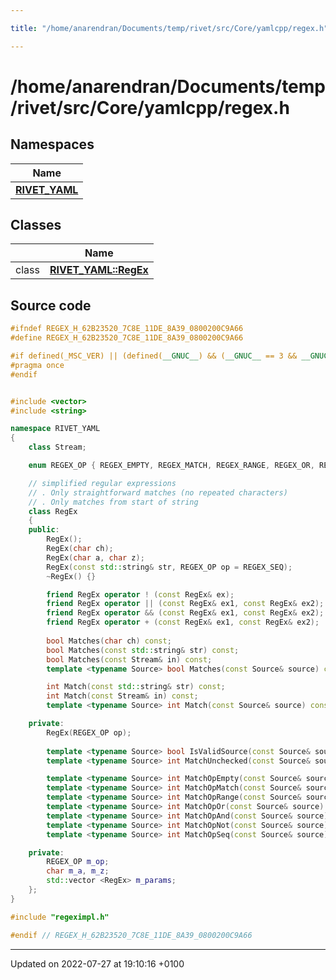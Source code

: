 ```yaml
---

title: "/home/anarendran/Documents/temp/rivet/src/Core/yamlcpp/regex.h"

---
```


# /home/anarendran/Documents/temp/rivet/src/Core/yamlcpp/regex.h



## Namespaces

| Name           |
| -------------- |
| **[RIVET_YAML](http://example.org/namespaces/namespacerivet__yaml/)**  |

## Classes

|                | Name           |
| -------------- | -------------- |
| class | **[RIVET_YAML::RegEx](http://example.org/classes/classrivet__yaml_1_1regex/)**  |




## Source code

```cpp
#ifndef REGEX_H_62B23520_7C8E_11DE_8A39_0800200C9A66
#define REGEX_H_62B23520_7C8E_11DE_8A39_0800200C9A66

#if defined(_MSC_VER) || (defined(__GNUC__) && (__GNUC__ == 3 && __GNUC_MINOR__ >= 4) || (__GNUC__ >= 4)) // GCC supports "pragma once" correctly since 3.4
#pragma once
#endif


#include <vector>
#include <string>

namespace RIVET_YAML
{
    class Stream;

    enum REGEX_OP { REGEX_EMPTY, REGEX_MATCH, REGEX_RANGE, REGEX_OR, REGEX_AND, REGEX_NOT, REGEX_SEQ };

    // simplified regular expressions
    // . Only straightforward matches (no repeated characters)
    // . Only matches from start of string
    class RegEx
    {
    public:
        RegEx();
        RegEx(char ch);
        RegEx(char a, char z);
        RegEx(const std::string& str, REGEX_OP op = REGEX_SEQ);
        ~RegEx() {}

        friend RegEx operator ! (const RegEx& ex);
        friend RegEx operator || (const RegEx& ex1, const RegEx& ex2);
        friend RegEx operator && (const RegEx& ex1, const RegEx& ex2);
        friend RegEx operator + (const RegEx& ex1, const RegEx& ex2);
        
        bool Matches(char ch) const;
        bool Matches(const std::string& str) const;
        bool Matches(const Stream& in) const;
        template <typename Source> bool Matches(const Source& source) const;

        int Match(const std::string& str) const;
        int Match(const Stream& in) const;
        template <typename Source> int Match(const Source& source) const;

    private:
        RegEx(REGEX_OP op);
        
        template <typename Source> bool IsValidSource(const Source& source) const;
        template <typename Source> int MatchUnchecked(const Source& source) const;

        template <typename Source> int MatchOpEmpty(const Source& source) const;
        template <typename Source> int MatchOpMatch(const Source& source) const;
        template <typename Source> int MatchOpRange(const Source& source) const;
        template <typename Source> int MatchOpOr(const Source& source) const;
        template <typename Source> int MatchOpAnd(const Source& source) const;
        template <typename Source> int MatchOpNot(const Source& source) const;
        template <typename Source> int MatchOpSeq(const Source& source) const;

    private:
        REGEX_OP m_op;
        char m_a, m_z;
        std::vector <RegEx> m_params;
    };
}

#include "regeximpl.h"

#endif // REGEX_H_62B23520_7C8E_11DE_8A39_0800200C9A66
```


-------------------------------

Updated on 2022-07-27 at 19:10:16 +0100
